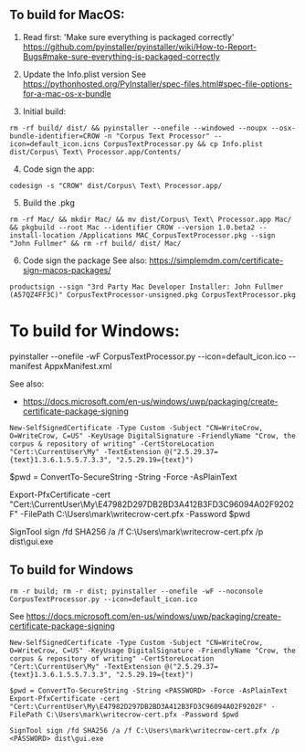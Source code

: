 ## To build for MacOS:

1. Read first: 'Make sure everything is packaged correctly'
https://github.com/pyinstaller/pyinstaller/wiki/How-to-Report-Bugs#make-sure-everything-is-packaged-correctly

2. Update the Info.plist version
See https://pythonhosted.org/PyInstaller/spec-files.html#spec-file-options-for-a-mac-os-x-bundle

3. Initial build:
```
rm -rf build/ dist/ && pyinstaller --onefile --windowed --noupx --osx-bundle-identifier=CROW -n "Corpus Text Processor" --icon=default_icon.icns CorpusTextProcessor.py && cp Info.plist dist/Corpus\ Text\ Processor.app/Contents/
```

4. Code sign the app:
```
codesign -s "CROW" dist/Corpus\ Text\ Processor.app/
```

5. Build the .pkg
```
rm -rf Mac/ && mkdir Mac/ && mv dist/Corpus\ Text\ Processor.app Mac/ && pkgbuild --root Mac --identifier CROW --version 1.0.beta2 --install-location /Applications MAC_CorpusTextProcessor.pkg --sign "John Fullmer" && rm -rf build/ dist/ Mac/
```

6. Code sign the package
See also: https://simplemdm.com/certificate-sign-macos-packages/
```
productsign --sign "3rd Party Mac Developer Installer: John Fullmer (A57QZ4FF3C)" CorpusTextProcessor-unsigned.pkg CorpusTextProcessor.pkg
```

# To build for Windows:

pyinstaller --onefile -wF CorpusTextProcessor.py --icon=default_icon.ico --manifest AppxManifest.xml

See also:
- https://docs.microsoft.com/en-us/windows/uwp/packaging/create-certificate-package-signing

```
New-SelfSignedCertificate -Type Custom -Subject "CN=WriteCrow, O=WriteCrow, C=US" -KeyUsage DigitalSignature -FriendlyName "Crow, the corpus & repository of writing" -CertStoreLocation "Cert:\CurrentUser\My" -TextExtension @("2.5.29.37={text}1.3.6.1.5.5.7.3.3", "2.5.29.19={text}")
```

$pwd = ConvertTo-SecureString -String <PASSWORD> -Force -AsPlainText

Export-PfxCertificate -cert "Cert:\CurrentUser\My\E47982D297DB2BD3A412B3FD3C96094A02F9202F" -FilePath C:\Users\mark\writecrow-cert.pfx -Password $pwd

SignTool sign /fd SHA256 /a /f C:\Users\mark\writecrow-cert.pfx /p <PASSWORD> dist\gui.exe


## To build for Windows

```
rm -r build; rm -r dist; pyinstaller --onefile -wF --noconsole CorpusTextProcessor.py --icon=default_icon.ico
```

See https://docs.microsoft.com/en-us/windows/uwp/packaging/create-certificate-package-signing

```
New-SelfSignedCertificate -Type Custom -Subject "CN=WriteCrow, O=WriteCrow, C=US" -KeyUsage DigitalSignature -FriendlyName "Crow, the corpus & repository of writing" -CertStoreLocation "Cert:\CurrentUser\My" -TextExtension @("2.5.29.37={text}1.3.6.1.5.5.7.3.3", "2.5.29.19={text}")

$pwd = ConvertTo-SecureString -String <PASSWORD> -Force -AsPlainText
Export-PfxCertificate -cert "Cert:\CurrentUser\My\E47982D297DB2BD3A412B3FD3C96094A02F9202F" -FilePath C:\Users\mark\writecrow-cert.pfx -Password $pwd

SignTool sign /fd SHA256 /a /f C:\Users\mark\writecrow-cert.pfx /p <PASSWORD> dist\gui.exe
```
